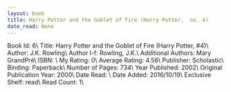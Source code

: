 ```yaml
---
layout: book
title: Harry Potter and the Goblet of Fire (Harry Potter,  no. 4)
date_read: None
---
```


Book Id: 6\ 
Title: Harry Potter and the Goblet of Fire (Harry Potter, #4)\ 
Author: J.K. Rowling\ 
Author l-f: Rowling, J.K.\ 
Additional Authors: Mary GrandPré\ 
ISBN: \ 
My Rating: 0\ 
Average Rating: 4.56\ 
Publisher: Scholastic\ 
Binding: Paperback\ 
Number of Pages: 734\ 
Year Published: 2002\ 
Original Publication Year: 2000\ 
Date Read: \ 
Date Added: 2016/10/19\ 
Exclusive Shelf: read\ 
Read Count: 1\ 


